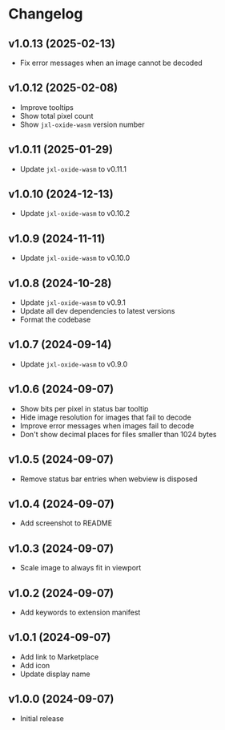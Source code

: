# Changelog

## v1.0.13 (2025-02-13)

- Fix error messages when an image cannot be decoded

## v1.0.12 (2025-02-08)

- Improve tooltips
- Show total pixel count
- Show `jxl-oxide-wasm` version number

## v1.0.11 (2025-01-29)

- Update `jxl-oxide-wasm` to v0.11.1

## v1.0.10 (2024-12-13)

- Update `jxl-oxide-wasm` to v0.10.2

## v1.0.9 (2024-11-11)

- Update `jxl-oxide-wasm` to v0.10.0

## v1.0.8 (2024-10-28)

- Update `jxl-oxide-wasm` to v0.9.1
- Update all dev dependencies to latest versions
- Format the codebase

## v1.0.7 (2024-09-14)

- Update `jxl-oxide-wasm` to v0.9.0

## v1.0.6 (2024-09-07)

- Show bits per pixel in status bar tooltip
- Hide image resolution for images that fail to decode
- Improve error messages when images fail to decode
- Don't show decimal places for files smaller than 1024 bytes

## v1.0.5 (2024-09-07)

- Remove status bar entries when webview is disposed

## v1.0.4 (2024-09-07)

- Add screenshot to README

## v1.0.3 (2024-09-07)

- Scale image to always fit in viewport

## v1.0.2 (2024-09-07)

- Add keywords to extension manifest

## v1.0.1 (2024-09-07)

- Add link to Marketplace
- Add icon
- Update display name

## v1.0.0 (2024-09-07)

- Initial release
